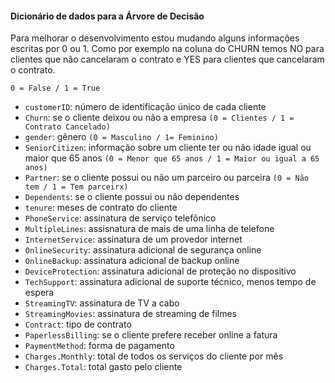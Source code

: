 #### Dicionário de dados para a Árvore de Decisão
Para melhorar o desenvolvimento estou mudando alguns informações escritas por 0 ou 1. Como por exemplo na coluna do CHURN temos NO para clientes que não cancelaram o contrato e YES para clientes que cancelaram o contrato.

`0 = False / 1 = True`

* `customerID`: número de identificação único de cada cliente
* `Churn`: se o cliente deixou ou não a empresa `(0 = Clientes / 1 = Contrato Cancelado)`
* `gender`: gênero `(0 = Masculino / 1= Feminino)` 
* `SeniorCitizen`: informação sobre um cliente ter ou não idade igual ou maior que 65 anos `(0 = Menor que 65 anos / 1 = Maior ou igual a 65 anos)` 
* `Partner`:  se o cliente possui ou não um parceiro ou parceira `(0 = Não tem / 1 = Tem parceirx)`
* `Dependents`: se o cliente possui ou não dependentes
* `tenure`:  meses de contrato do cliente
* `PhoneService`: assinatura de serviço telefônico 
* `MultipleLines`: assisnatura de mais de uma linha de telefone 
* `InternetService`: assinatura de um provedor internet 
* `OnlineSecurity`: assinatura adicional de segurança online 
* `OnlineBackup`: assinatura adicional de backup online 
* `DeviceProtection`: assinatura adicional de proteção no dispositivo 
* `TechSupport`: assinatura adicional de suporte técnico, menos tempo de espera
* `StreamingTV`: assinatura de TV a cabo 
* `StreamingMovies`: assinatura de streaming de filmes 
* `Contract`: tipo de contrato
* `PaperlessBilling`: se o cliente prefere receber online a fatura
* `PaymentMethod`: forma de pagamento
* `Charges.Monthly`: total de todos os serviços do cliente por mês
* `Charges.Total`: total gasto pelo cliente

